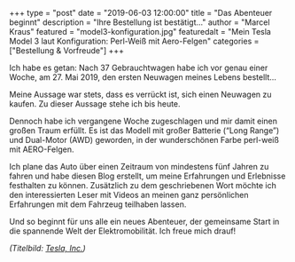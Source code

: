+++
type = "post"
date = "2019-06-03 12:00:00"
title = "Das Abenteuer beginnt"
description = "Ihre Bestellung ist bestätigt…"
author = "Marcel Kraus"
featured = "model3-konfiguration.jpg"
featuredalt = "Mein Tesla Model 3 laut Konfiguration: Perl-Weiß mit Aero-Felgen"
categories = ["Bestellung & Vorfreude"]
+++

Ich habe es getan: Nach 37 Gebrauchtwagen habe ich vor genau einer Woche, am 27. Mai 2019, den ersten Neuwagen meines Lebens bestellt…

Meine Aussage war stets, dass es verrückt ist, sich einen Neuwagen zu kaufen. Zu dieser Aussage stehe ich bis heute.

Dennoch habe ich vergangene Woche zugeschlagen und mir damit einen großen Traum erfüllt. Es ist das Modell mit großer Batterie (“Long Range”) und Dual-Motor (AWD) geworden, in der wunderschönen Farbe perl-weiß mit AERO-Felgen.

Ich plane das Auto über einen Zeitraum von mindestens fünf Jahren zu fahren und habe diesen Blog erstellt, um meine Erfahrungen und Erlebnisse festhalten zu können. Zusätzlich zu dem geschriebenen Wort möchte ich den interessierten Leser mit Videos an meinen ganz persönlichen Erfahrungen mit dem Fahrzeug teilhaben lassen.

Und so beginnt für uns alle ein neues Abenteuer, der gemeinsame Start in die spannende Welt der Elektromobilität. Ich freue mich drauf!

*(Titelbild: [Tesla, Inc.](https://www.tesla.com))*
